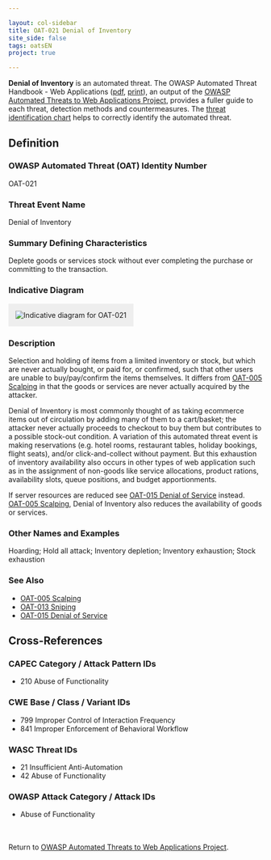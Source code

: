 ```yaml
---

layout: col-sidebar
title: OAT-021 Denial of Inventory
site_side: false
tags: oatsEN
project: true

---
```


**Denial of Inventory** is an automated threat. The OWASP Automated Threat Handbook - Web Applications ([pdf](https://github.com/OWASP/www-project-automated-threats-to-web-applications/tree/master/assets/files/EN), [print](http://www.lulu.com/shop/owasp-foundation/automated-threat-handbook/paperback/product-23540699.html)), an output of the [OWASP Automated Threats to Web Applications Project](../../../), provides a fuller guide to each threat, detection methods and countermeasures. The [threat identification chart](https://www.owasp.org/www-project-automated-threats-to-web-applications/assets/files/oat-ontology-decision-chart.pdf) helps to correctly identify the automated threat.

## Definition
### OWASP Automated Threat (OAT) Identity Number
OAT-021

### Threat Event Name
Denial of Inventory

### Summary Defining Characteristics
Deplete goods or services stock without ever completing the purchase or committing to the transaction.

### Indicative Diagram
<img alt="Indicative diagram for OAT-021" src="images/500px-OAT-021_Denial_of_Inventory.png" style="background-color:#eeeeee;padding:1em;">

### Description
Selection and holding of items from a limited inventory or stock, but which are never actually bought, or paid for, or confirmed, such that other users are unable to buy/pay/confirm the items themselves. It differs from [OAT-005 Scalping](OAT-005_Scalping.html) in that the goods or services are never actually acquired by the attacker.

Denial of Inventory is most commonly thought of as taking ecommerce items out of circulation by adding many of them to a cart/basket; the attacker never actually proceeds to checkout to buy them but contributes to a possible stock-out condition. A variation of this automated threat event is making reservations (e.g. hotel rooms, restaurant tables, holiday bookings, flight seats), and/or click-and-collect without payment. But this exhaustion of inventory availability also occurs in other types of web application such as in the assignment of non-goods like service allocations, product rations, availability slots, queue positions, and budget apportionments.

If server resources are reduced see [OAT-015 Denial of Service](OAT-015_Denial_of_Service.html) instead. [OAT-005 Scalping](OAT-005_Scalping.html), Denial of Inventory also reduces the availability of goods or services.


### Other Names and Examples
Hoarding; Hold all attack; Inventory depletion; Inventory exhaustion; Stock exhaustion

### See Also
* [OAT-005 Scalping](OAT-005_Scalping.html)
* [OAT-013 Sniping](OAT-013_Sniping.html)
* [OAT-015 Denial of Service](OAT-015_Denial_of_Service.html)

## Cross-References
### CAPEC Category / Attack Pattern IDs
* 210 Abuse of Functionality

### CWE Base / Class / Variant IDs
* 799 Improper Control of Interaction Frequency
* 841 Improper Enforcement of Behavioral Workflow

### WASC Threat IDs
* 21 Insufficient Anti-Automation
* 42 Abuse of Functionality

### OWASP Attack Category / Attack IDs
* Abuse of Functionality

<br/><br/>Return to [OWASP Automated Threats to Web Applications Project](../../../).<br/><br/>
